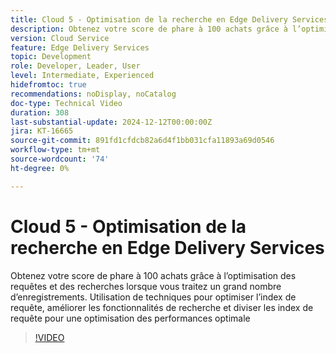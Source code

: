 ```yaml
---
title: Cloud 5 - Optimisation de la recherche en Edge Delivery Services
description: Obtenez votre score de phare à 100 achats grâce à l’optimisation des requêtes et des recherches lorsque vous traitez un grand nombre d’enregistrements.
version: Cloud Service
feature: Edge Delivery Services
topic: Development
role: Developer, Leader, User
level: Intermediate, Experienced
hidefromtoc: true
recommendations: noDisplay, noCatalog
doc-type: Technical Video
duration: 308
last-substantial-update: 2024-12-12T00:00:00Z
jira: KT-16665
source-git-commit: 891fd1cfdcb82a6d4f1bb031cfa11893a69d0546
workflow-type: tm+mt
source-wordcount: '74'
ht-degree: 0%

---
```



# Cloud 5 - Optimisation de la recherche en Edge Delivery Services

Obtenez votre score de phare à 100 achats grâce à l’optimisation des requêtes et des recherches lorsque vous traitez un grand nombre d’enregistrements. Utilisation de techniques pour optimiser l’index de requête, améliorer les fonctionnalités de recherche et diviser les index de requête pour une optimisation des performances optimale

>[!VIDEO](https://video.tv.adobe.com/v/3440976/?learn=on&enablevpops)
